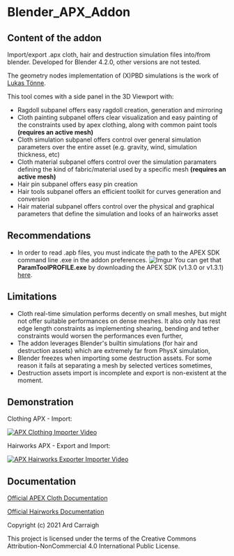 # Blender_APX_Addon

## Content of the addon

 Import/export .apx cloth, hair and destruction simulation files into/from blender.
 Developed for Blender 4.2.0, other versions are not tested.
 
 The geometry nodes implementation of (X)PBD simulations is the work of [Lukas Tönne](https://github.com/lukas-toenne/node-assets). 

 This tool comes with a side panel in the 3D Viewport with:
 - Ragdoll subpanel offers easy ragdoll creation, generation and mirroring
 - Cloth painting subpanel offers clear visualization and easy painting of the constraints used by apex clothing, along with common paint tools **(requires an active mesh)**
 - Cloth simulation subpanel offers control over general simulation parameters over the entire asset (e.g. gravity, wind, simulation thickness, etc)
 - Cloth material subpanel offers control over the simulation paramaters defining the kind of fabric/material used by a specific mesh **(requires an active mesh)**
 - Hair pin subpanel offers easy pin creation
 - Hair tools subpanel offers an efficient toolkit for curves generation and conversion
 - Hair material subpanel offers control over the physical and graphical parameters that define the simulation and looks of an hairworks asset
 
 ## Recommendations
 
 - In order to read .apb files, you must indicate the path to the APEX SDK command line .exe in the addon preferences.
 ![Imgur](https://i.imgur.com/5Vnfx5P.png)
 You can get that **ParamToolPROFILE.exe** by downloading the APEX SDK (v1.3.0 or v1.3.1) [here](https://developer.nvidia.com/gameworksdownload#?search=physX).
 
 ## Limitations
 
 - Cloth real-time simulation performs decently on small meshes, but might not offer suitable performances on dense meshes. It also only has rest edge length constraints as implementing shearing, bending and tether constraints would worsen the performances even further,
 - The addon leverages Blender's builtin simulations (for hair and destruction assets) which are extremely far from PhysX simulation,
 - Blender freezes when importing some destruction assets. For some reason it fails at separating a mesh by selected vertices sometimes,
 - Destruction assets import is incomplete and export is non-existent at the moment.
 
 ## Demonstration
 
 Clothing APX - Import:
 
 [![APX Clothing Importer Video](https://i.ytimg.com/vi/QH6N0Q8Ue74/maxresdefault.jpg)](https://www.youtube.com/watch?v=QH6N0Q8Ue74)
 
 Hairworks APX - Export and Import:
 
 [![APX Hairworks Exporter Importer Video](https://i.ytimg.com/vi/Q2ByGES0_-s/maxresdefault.jpg)](https://www.youtube.com/watch?v=Q2ByGES0_-s)
 
 ## Documentation
 
 [Official APEX Cloth Documentation](https://gameworksdocs.nvidia.com/APEX/1.4/docs/APEX_Clothing/Index.html)
 
 [Official Hairworks Documentation](https://docs.nvidia.com/gameworks/content/artisttools/hairworks/product.html)
 
 Copyright (c) 2021 Ard Carraigh
 
 This project is licensed under the terms of the Creative Commons Attribution-NonCommercial 4.0 International Public License.
